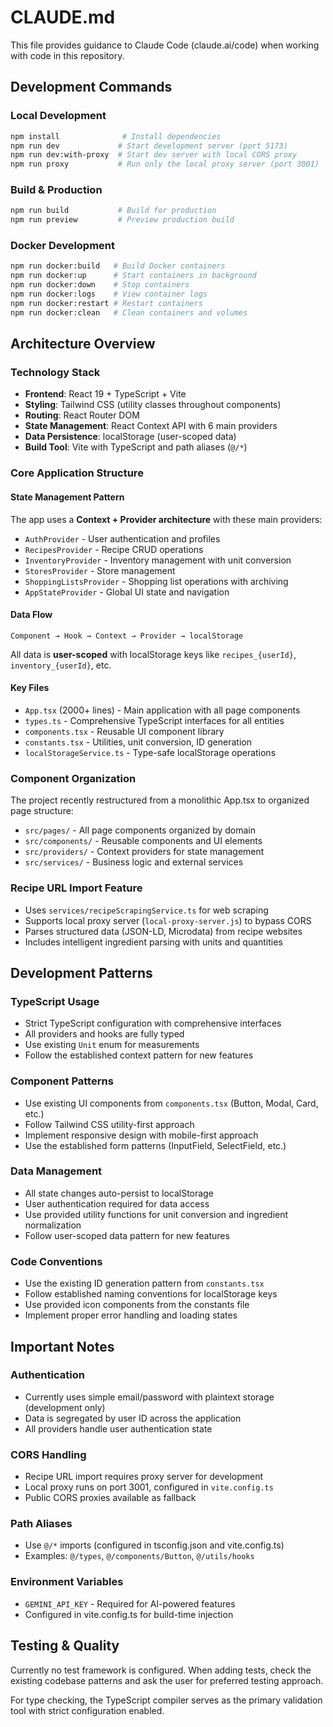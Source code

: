 # CLAUDE.md

This file provides guidance to Claude Code (claude.ai/code) when working with code in this repository.

## Development Commands

### Local Development
```bash
npm install              # Install dependencies
npm run dev             # Start development server (port 5173)
npm run dev:with-proxy  # Start dev server with local CORS proxy
npm run proxy           # Run only the local proxy server (port 3001)
```

### Build & Production
```bash
npm run build           # Build for production
npm run preview         # Preview production build
```

### Docker Development
```bash
npm run docker:build   # Build Docker containers
npm run docker:up      # Start containers in background
npm run docker:down    # Stop containers
npm run docker:logs    # View container logs
npm run docker:restart # Restart containers
npm run docker:clean   # Clean containers and volumes
```

## Architecture Overview

### Technology Stack
- **Frontend**: React 19 + TypeScript + Vite
- **Styling**: Tailwind CSS (utility classes throughout components)
- **Routing**: React Router DOM
- **State Management**: React Context API with 6 main providers
- **Data Persistence**: localStorage (user-scoped data)
- **Build Tool**: Vite with TypeScript and path aliases (`@/*`)

### Core Application Structure

#### State Management Pattern
The app uses a **Context + Provider architecture** with these main providers:
- `AuthProvider` - User authentication and profiles
- `RecipesProvider` - Recipe CRUD operations  
- `InventoryProvider` - Inventory management with unit conversion
- `StoresProvider` - Store management
- `ShoppingListsProvider` - Shopping list operations with archiving
- `AppStateProvider` - Global UI state and navigation

#### Data Flow
```
Component → Hook → Context → Provider → localStorage
```

All data is **user-scoped** with localStorage keys like `recipes_{userId}`, `inventory_{userId}`, etc.

#### Key Files
- `App.tsx` (2000+ lines) - Main application with all page components
- `types.ts` - Comprehensive TypeScript interfaces for all entities
- `components.tsx` - Reusable UI component library
- `constants.tsx` - Utilities, unit conversion, ID generation
- `localStorageService.ts` - Type-safe localStorage operations

### Component Organization
The project recently restructured from a monolithic App.tsx to organized page structure:
- `src/pages/` - All page components organized by domain
- `src/components/` - Reusable components and UI elements
- `src/providers/` - Context providers for state management
- `src/services/` - Business logic and external services

### Recipe URL Import Feature
- Uses `services/recipeScrapingService.ts` for web scraping
- Supports local proxy server (`local-proxy-server.js`) to bypass CORS
- Parses structured data (JSON-LD, Microdata) from recipe websites
- Includes intelligent ingredient parsing with units and quantities

## Development Patterns

### TypeScript Usage
- Strict TypeScript configuration with comprehensive interfaces
- All providers and hooks are fully typed
- Use existing `Unit` enum for measurements
- Follow the established context pattern for new features

### Component Patterns
- Use existing UI components from `components.tsx` (Button, Modal, Card, etc.)
- Follow Tailwind CSS utility-first approach
- Implement responsive design with mobile-first approach
- Use the established form patterns (InputField, SelectField, etc.)

### Data Management
- All state changes auto-persist to localStorage
- User authentication required for data access
- Use provided utility functions for unit conversion and ingredient normalization
- Follow user-scoped data pattern for new features

### Code Conventions
- Use the existing ID generation pattern from `constants.tsx`
- Follow established naming conventions for localStorage keys
- Use provided icon components from the constants file
- Implement proper error handling and loading states

## Important Notes

### Authentication
- Currently uses simple email/password with plaintext storage (development only)
- Data is segregated by user ID across the application
- All providers handle user authentication state

### CORS Handling
- Recipe URL import requires proxy server for development
- Local proxy runs on port 3001, configured in `vite.config.ts`
- Public CORS proxies available as fallback

### Path Aliases
- Use `@/*` imports (configured in tsconfig.json and vite.config.ts)
- Examples: `@/types`, `@/components/Button`, `@/utils/hooks`

### Environment Variables
- `GEMINI_API_KEY` - Required for AI-powered features
- Configured in vite.config.ts for build-time injection

## Testing & Quality

Currently no test framework is configured. When adding tests, check the existing codebase patterns and ask the user for preferred testing approach.

For type checking, the TypeScript compiler serves as the primary validation tool with strict configuration enabled.